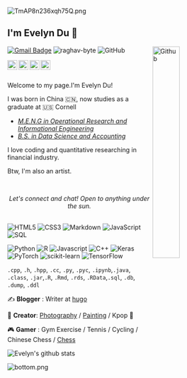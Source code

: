 ![TmAP8n236xqh75Q.png](https://i.loli.net/2020/07/13/OiwrC2KRZNPA9cJ.png)

## I'm Evelyn Du 👋 
<img width="35%" align="right" alt="Github" src="https://user-images.githubusercontent.com/48678280/88862734-4903af80-d201-11ea-968b-9c939d88a37c.gif" />


[![Gmail Badge](https://img.shields.io/badge/-vickydu1213@gmail.com-c14438?style=flat-square&logo=Gmail&logoColor=white&link=mailto:vickydu1213@gmail.com)](mailto:ishagupta2103@gmail.com)    <img src="https://komarev.com/ghpvc/?username=Evelyyyynnnn" alt="raghav-byte" /> ![GitHub](https://img.shields.io/github/license/Thomas-George-T/Thomas-George-T?style=flat)

<a href="https://www.linkedin.com/in/evelyyyn-du/"><img align="left" alt="Evelyn's Kaggle" width="22px" src="https://cdn.jsdelivr.net/npm/simple-icons@v3/icons/linkedin.svg" /><a href="https://www.hackerrank.com/profile/vickydu1213"><img align="left" alt="Evelyn's Kaggle" width="22px" src="https://cdn.jsdelivr.net/npm/simple-icons@v3/icons/hackerrank.svg" /><a href="https://www.kaggle.com/evelynduu"><img align="left" alt="Evelyn's Kaggle" width="22px" src="https://cdn.jsdelivr.net/npm/simple-icons@3.1.0/icons/kaggle.svg" /><a href="https://github.com/Evelyyyynnnn"><img align="left" alt="Evelyn's Kaggle" width="22px" src="https://cdn.jsdelivr.net/npm/simple-icons@v3/icons/github.svg" /></a>

<br>
<br>

Welcome to my page.I'm Evelyn Du! 

I was born in China 🇨🇳, now studies as a graduate at 🇺🇸 Cornell
- *[M.E.N.G in Operational Research and Informational Engineering](https://www.orie.cornell.edu/orie/programs/meng-degree-ithaca/meng-resources/orie-meng-handbook-2024-2025)*
- *[B.S. in Data Science and Accounting](https://mbaen.rmbs.ruc.edu.cn/)*

I love coding and quantitative researching in financial industry.

Btw, I'm also an artist.

<br>

<p align="center">
  <i>Let's connect and chat! Open to anything under the sun.</i>


<br>
<br>

![HTML5](https://img.shields.io/badge/-HTML5-000000?style=for-the-badge&logo=HTML5)
![CSS3](https://img.shields.io/badge/-CSS3-000000?style=for-the-badge&logo=CSS3)
![Markdown](http://img.shields.io/badge/-Markdown-000000?style=for-the-badge&logo=Markdown&logoColor=magenta)
![JavaScript](https://img.shields.io/badge/-JavaScript-000000?style=for-the-badge&logo=javascript)
![SQL](https://img.shields.io/badge/-SQL-000000?style=for-the-badge&logo=MySQL)

![Python](https://img.shields.io/badge/python-3670A0?style=flat&logo=python&logoColor=ffdd54)
![R](https://img.shields.io/badge/r-%23276DC3.svg?style=flat&logo=r&logoColor=white)
![Javascript](https://shields.io/badge/JavaScript-F7DF1E?logo=JavaScript&logoColor=000&style=flat-square)
![C++](https://img.shields.io/badge/C++-00599C?style=flat-square&logo=C%2B%2B&logoColor=white)
![Keras](https://img.shields.io/badge/Keras-%23D00000.svg?style=flat&logo=Keras&logoColor=white)
![PyTorch](https://img.shields.io/badge/PyTorch-%23EE4C2C.svg?style=flat&logo=PyTorch&logoColor=white)
![scikit-learn](https://img.shields.io/badge/scikit--learn-%23F7931E.svg?style=flat&logo=scikit-learn&logoColor=white)
![TensorFlow](https://img.shields.io/badge/TensorFlow-%23FF6F00.svg?style=flat&logo=TensorFlow&logoColor=white)
  
`.cpp`, `.h`, `.hpp`, `.cc`, `.py`, `.pyc`, `.ipynb`,`.java`, `.class`, `.jar`,`.R`, `.Rmd`, `.rds`, `.RData`,`.sql`, `.db`, `.dump`, `.ddl`

✍️ **Blogger** : Writer at [hugo](https://evelyn-english-post-site.vercel.app/)

🏃 **Creator**: [Photography](https://www.instagram.com/viii.iiicky?igsh=MWNpczJ3MmtlOGhnaA%3D%3D&utm_source=qr) / [Painting](https://jekyll-typing-artist.vercel.app/) / Kpop 🥋 

🎮 **Gamer** : Gym Exercise / Tennis / Cycling / Chinese Chess / [Chess](https://papergames.io/zh/%E4%BA%94%E5%AD%90%E6%A3%8B)

![Evelyn's github stats](https://github-readme-stats.vercel.app/api?username=Evelyyyynnnn&show_icons=true&theme=dark)


![bottom.png](https://i.loli.net/2020/07/12/b3grZD6LFseGuUP.png)
